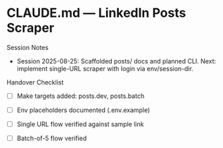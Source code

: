 # CLAUDE.md — LinkedIn Posts Scraper

Session Notes
- Session 2025-08-25: Scaffolded posts/ docs and planned CLI. Next: implement single-URL scraper with login via env/session-dir.

Handover Checklist
- [ ] Make targets added: posts.dev, posts.batch
- [ ] Env placeholders documented (.env.example)
- [ ] Single URL flow verified against sample link
- [ ] Batch-of-5 flow verified

